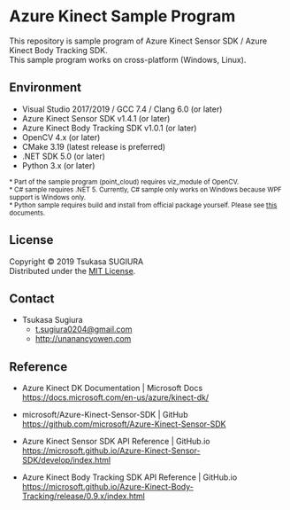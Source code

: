 Azure Kinect Sample Program
===========================

This repository is sample program of Azure Kinect Sensor SDK / Azure Kinect Body Tracking SDK.  
This sample program works on cross-platform (Windows, Linux).  

Environment
-----------
* Visual Studio 2017/2019 / GCC 7.4 / Clang 6.0 (or later) 
* Azure Kinect Sensor SDK v1.4.1 (or later)
* Azure Kinect Body Tracking SDK v1.0.1 (or later)
* OpenCV 4.x (or later)
* CMake 3.19 (latest release is preferred)
* .NET SDK 5.0 (or later)
* Python 3.x (or later)

<sup>&#042; Part of the sample program (point_cloud) requires viz_module of OpenCV.</sup>  
<sup>&#042; C# sample requires .NET 5. Currently, C# sample only works on Windows because WPF support is Windows only.</sup>  
<sup>&#042; Python sample requires build and install from official package yourself. Please see [this](https://github.com/microsoft/Azure-Kinect-Sensor-SDK/blob/develop/src/python/k4a/README.md) documents.</sup>  

License
-------
Copyright &copy; 2019 Tsukasa SUGIURA  
Distributed under the [MIT License](http://www.opensource.org/licenses/mit-license.php "MIT License | Open Source Initiative").

Contact
-------
* Tsukasa Sugiura  
    * <t.sugiura0204@gmail.com>  
    * <http://unanancyowen.com>  

Reference
---------
* Azure Kinect DK Documentation | Microsoft Docs  
  <https://docs.microsoft.com/en-us/azure/kinect-dk/>

* microsoft/Azure-Kinect-Sensor-SDK | GitHub  
  <https://github.com/microsoft/Azure-Kinect-Sensor-SDK>

* Azure Kinect Sensor SDK API Reference | GitHub.io  
  <https://microsoft.github.io/Azure-Kinect-Sensor-SDK/develop/index.html>

* Azure Kinect Body Tracking SDK API Reference | GitHub.io  
  <https://microsoft.github.io/Azure-Kinect-Body-Tracking/release/0.9.x/index.html>